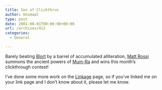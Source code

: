 ```yaml
---
title: Son of Clickthrus
author: Unxmaal
type: post
date: 2001-08-01T00:00:00+00:00
url: /archives/412
categories:
  - General

---
```

Barely beating [Blort][1] by a barrel of accumulated alliteration, [Matt Rossi][2] summons the ancient powers of [Mum-Ra][3] and wins this month&#8217;s clickthrough contest! 

I&#8217;ve done some more work on the [Linkage][4] page, so if you&#8217;ve linked me on your link page and I don&#8217;t know about it, please let me know.

 [1]: http://unxmaal.com/cgi-bin/clickcount.cgi?action=jump&URL=http://blort.meepzorp.com
 [2]: http://unxmaal.com/cgi-bin/clickcount.cgi?action=jump&URL=http://www.treehaus.addr.com/matthew/
 [3]: http://laserkid.dryice.net/toons/thundercats/badguys.html "The ever living!"
 [4]: http://unxmaal.com/?linkpage.txt